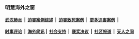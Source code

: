 
### 明慧海外之窗

####  [武汉肺炎](indexes/365.md?t=05271201) &nbsp;|&nbsp;  [迫害案例综述](indexes/328.md?t=05271201) &nbsp;|&nbsp; [迫害致死案例](indexes/277.md?t=05271201)  &nbsp;|&nbsp; [更多迫害案例](indexes/81.md?t=05271201)  &nbsp;|&nbsp; 
####  [时事评论](indexes/19.md?t=05271201) &nbsp;|&nbsp; [海外简讯](indexes/245.md?t=05271201)&nbsp;|&nbsp;  [社会支持](indexes/140.md?t=05271201) &nbsp;|&nbsp; [褒奖决议](indexes/282.md?t=05271201) &nbsp;|&nbsp; [社区报道](indexes/91.md?t=05271201)  &nbsp;|&nbsp; [天人之间](indexes/78.md?t=05271201) 

